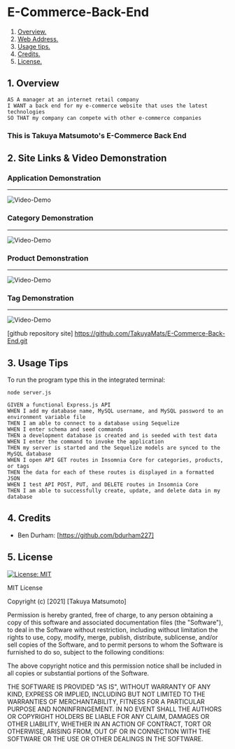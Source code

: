 # E-Commerce-Back-End

1. [ Overview. ](#overview)
2. [ Web Address. ](#web-address)
3. [ Usage tips. ](#usage)
4. [ Credits. ](#credits)
5. [ License. ](#license)

<a name="overview"></a>

## 1. Overview

```
AS A manager at an internet retail company
I WANT a back end for my e-commerce website that uses the latest technologies
SO THAT my company can compete with other e-commerce companies
```

### This is Takuya Matsumoto's E-Commerce Back End

<a name="web-address"></a>

## 2. Site Links & Video Demonstration

### Application Demonstration

---

![Video-Demo](./Video-Demo/APPLICATION-DEMO.gif "Video")

### Category Demonstration

---

![Video-Demo](./Video-Demo/CATEGORY-DEMO.gif "Video")

### Product Demonstration

---

![Video-Demo](./Video-Demo/PRODUCT-DEMO.gif "Video")

### Tag Demonstration

---

![Video-Demo](./Video-Demo/TAG-DEMO.gif "Video")

[github repository site] https://github.com/TakuyaMats/E-Commerce-Back-End.git

<a name="usage"></a>

## 3. Usage Tips

To run the program type this in the integrated terminal:

`node server.js`

```
GIVEN a functional Express.js API
WHEN I add my database name, MySQL username, and MySQL password to an environment variable file
THEN I am able to connect to a database using Sequelize
WHEN I enter schema and seed commands
THEN a development database is created and is seeded with test data
WHEN I enter the command to invoke the application
THEN my server is started and the Sequelize models are synced to the MySQL database
WHEN I open API GET routes in Insomnia Core for categories, products, or tags
THEN the data for each of these routes is displayed in a formatted JSON
WHEN I test API POST, PUT, and DELETE routes in Insomnia Core
THEN I am able to successfully create, update, and delete data in my database

```

<a name="credits"></a>

## 4. Credits

- Ben Durham: [https://github.com/bdurham227]

<a name="license"></a>

## 5. License

[![License: MIT](https://img.shields.io/badge/License-MIT-yellow.svg)](https://opensource.org/licenses/MIT)

MIT License

Copyright (c) [2021] [Takuya Matsumoto]

Permission is hereby granted, free of charge, to any person obtaining a copy of this software and associated documentation files (the "Software"), to deal in the Software without restriction, including without limitation the rights to use, copy, modify, merge, publish, distribute, sublicense, and/or sell copies of the Software, and to permit persons to whom the Software is furnished to do so, subject to the following conditions:

The above copyright notice and this permission notice shall be included in all copies or substantial portions of the Software.

THE SOFTWARE IS PROVIDED "AS IS", WITHOUT WARRANTY OF ANY KIND, EXPRESS OR IMPLIED, INCLUDING BUT NOT LIMITED TO THE WARRANTIES OF MERCHANTABILITY, FITNESS FOR A PARTICULAR PURPOSE AND NONINFRINGEMENT. IN NO EVENT SHALL THE AUTHORS OR COPYRIGHT HOLDERS BE LIABLE FOR ANY CLAIM, DAMAGES OR OTHER LIABILITY, WHETHER IN AN ACTION OF CONTRACT, TORT OR OTHERWISE, ARISING FROM, OUT OF OR IN CONNECTION WITH THE SOFTWARE OR THE USE OR OTHER DEALINGS IN THE SOFTWARE.
